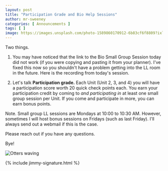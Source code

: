 ```yaml
---
layout: post
title: "Participation Grade and Bio Help Sessions"
author: mr-sweeney
categories: [ Announcements ]
tags: [ ]
image: https://images.unsplash.com/photo-1589860170912-6b83cf6f8809?ixlib=rb-1.2.1&ixid=eyJhcHBfaWQiOjEyMDd9&auto=format&fit=crop&w=752&q=80
---
```


Two things.

1. You may have noticed that the link to the Bio Small Group Session today did not work (if you were copying and pasting it from your planner). I've fixed this now so you shouldn't have a problem getting into the LL room in the future. Here is the recording from today's session.

2. Let's talk **Participation grade.** Each Unit (Unit 2, 3, and 4) you will have a participation score worth 20 quick check points each. You earn your participation credit by coming to *and participating in* at least one small group session per Unit. If you come and participate in more, you can earn bonus points.

Note. Small group LL sessions are Mondays at 10:00 to 10:30 AM. However, sometimes I will host bonus sessions on Fridays (such as last Friday). I'll always send out a webmail if this is the case.

Please reach out if you have any questions. 

Bye!

![Otters waving](https://media.giphy.com/media/3RBctIB0FOiHe/giphy.gif)

{% include jimmy-signature.html %}